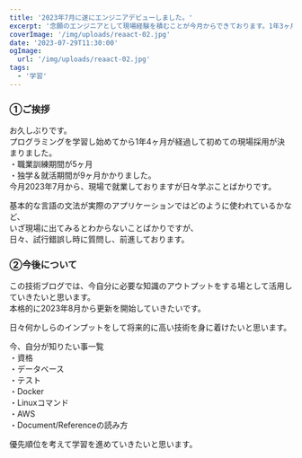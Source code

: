 ```yaml
---
title: '2023年7月に遂にエンジニアデビューしました。'
excerpt: '念願のエンジニアとして現場経験を積むことが今月からできております。1年3ヶ月程、独学や就活をしてまいりましたがひとまずは現場経験を日々できていることを大変嬉しく思います。'
coverImage: '/img/uploads/reaact-02.jpg'
date: '2023-07-29T11:30:00'
ogImage:
  url: '/img/uploads/reaact-02.jpg'
tags:
  - '学習'
---
```


### ①ご挨拶
お久しぶりです。  
プログラミングを学習し始めてから1年4ヶ月が経過して初めての現場採用が決まりました。  
・職業訓練期間が5ヶ月  
・独学＆就活期間が9ヶ月かかりました。  
今月2023年7月から、現場で就業しておりますが日々学ぶことばかりです。  
  
基本的な言語の文法が実際のアプリケーションではどのように使われているかなど、  
いざ現場に出てみるとわからないことばかりですが、  
日々、試行錯誤し時に質問し、前進しております。  

### ②今後について
  
この技術ブログでは、今自分に必要な知識のアウトプットをする場として活用していきたいと思います。  
本格的に2023年8月から更新を開始していきたいです。  
  
日々何かしらのインプットをして将来的に高い技術を身に着けたいと思います。  
  
今、自分が知りたい事一覧  
・資格  
・データベース  
・テスト  
・Docker  
・Linuxコマンド  
・AWS  
・Document/Referenceの読み方  
  
優先順位を考えて学習を進めていきたいと思います。


